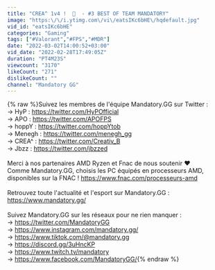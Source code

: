 ```yaml
---
title: "CREA^ 1v4 !  🤯  - #3 BEST OF TEAM MANDATORY"
image: "https:\/\/i.ytimg.com\/vi\/eatsIKc6bHE\/hqdefault.jpg"
vid_id: "eatsIKc6bHE"
categories: "Gaming"
tags: ["#Valorant","#FPS","#MDR"]
date: "2022-03-02T14:00:52+03:00"
vid_date: "2022-02-28T17:49:05Z"
duration: "PT4M23S"
viewcount: "3170"
likeCount: "271"
dislikeCount: ""
channel: "Mandatory GG"
---
```

{% raw %}Suivez les membres de l'équipe Mandatory.GG sur Twitter :<br />→ HyP : <a rel="nofollow" target="blank" href="https://twitter.com/HyPOfficial">https://twitter.com/HyPOfficial</a><br />→ APO : <a rel="nofollow" target="blank" href="https://twitter.com/APOFPS">https://twitter.com/APOFPS</a><br />→ hoppY : <a rel="nofollow" target="blank" href="https://twitter.com/hoppYtob">https://twitter.com/hoppYtob</a><br />→ Menegh : <a rel="nofollow" target="blank" href="https://twitter.com/menegh_gg">https://twitter.com/menegh_gg</a><br />→ CREA^ : <a rel="nofollow" target="blank" href="https://twitter.com/Creativ_B">https://twitter.com/Creativ_B</a><br />→ Jbzz : <a rel="nofollow" target="blank" href="https://twitter.com/jbzzed">https://twitter.com/jbzzed</a><br /><br />Merci à nos partenaires AMD Ryzen et Fnac de nous soutenir ❤️<br />Comme Mandatory.GG, choisis les PC équipés en processeurs AMD, disponibles sur la FNAC ! <a rel="nofollow" target="blank" href="https://www.fnac.com/processeurs-amd">https://www.fnac.com/processeurs-amd</a><br /><br />Retrouvez toute l'actualité et l'esport sur Mandatory.GG : <a rel="nofollow" target="blank" href="https://www.mandatory.gg/">https://www.mandatory.gg/</a><br /><br />Suivez Mandatory.GG sur les réseaux pour ne rien manquer :<br />→ <a rel="nofollow" target="blank" href="https://twitter.com/MandatoryGG">https://twitter.com/MandatoryGG</a><br />→ <a rel="nofollow" target="blank" href="https://www.instagram.com/mandatory.gg/">https://www.instagram.com/mandatory.gg/</a><br />→ <a rel="nofollow" target="blank" href="https://www.tiktok.com/@mandatory.gg">https://www.tiktok.com/@mandatory.gg</a><br />→ <a rel="nofollow" target="blank" href="https://discord.gg/3uHncKP">https://discord.gg/3uHncKP</a><br />→ <a rel="nofollow" target="blank" href="https://www.twitch.tv/mandatory">https://www.twitch.tv/mandatory</a><br />→ <a rel="nofollow" target="blank" href="https://www.facebook.com/MandatoryGG/">https://www.facebook.com/MandatoryGG/</a>{% endraw %}
